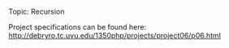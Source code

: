Topic:  Recursion

Project specifications can be found here: http://debryro.tc.uvu.edu/1350php/projects/project06/p06.html
